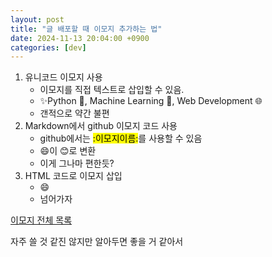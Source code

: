 ```yaml
---
layout: post
title: "글 배포할 때 이모지 추가하는 법"
date: 2024-11-13 20:04:00 +0900
categories: [dev]
---
```


1. 유니코드 이모지 사용
   - 이모지를 직접 텍스트로 삽입할 수 있음.
   - ✨Python 🐍, Machine Learning 🤖, Web Development 🌐
   - 갠적으로 약간 불편
3. Markdown에서 github 이모지 코드 사용
   - github에서는 <mark>:이모지이름:</mark>를 사용할 수 있음
   - :smile:이 😊로 변환
   - 이게 그나마 편한듯?
3. HTML 코드로 이모지 삽입
   - &#128516;
   - 넘어가자

[이모지 전체 목록](https://gist.github.com/rxaviers/7360908)

자주 쓸 것 같진 않지만 알아두면 좋을 거 같아서

